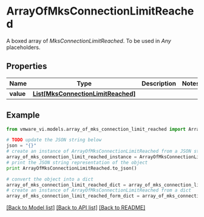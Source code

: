 # ArrayOfMksConnectionLimitReached

A boxed array of *MksConnectionLimitReached*. To be used in *Any* placeholders. 

## Properties
Name | Type | Description | Notes
------------ | ------------- | ------------- | -------------
**value** | [**List[MksConnectionLimitReached]**](MksConnectionLimitReached.md) |  | 

## Example

```python
from vmware_vi.models.array_of_mks_connection_limit_reached import ArrayOfMksConnectionLimitReached

# TODO update the JSON string below
json = "{}"
# create an instance of ArrayOfMksConnectionLimitReached from a JSON string
array_of_mks_connection_limit_reached_instance = ArrayOfMksConnectionLimitReached.from_json(json)
# print the JSON string representation of the object
print ArrayOfMksConnectionLimitReached.to_json()

# convert the object into a dict
array_of_mks_connection_limit_reached_dict = array_of_mks_connection_limit_reached_instance.to_dict()
# create an instance of ArrayOfMksConnectionLimitReached from a dict
array_of_mks_connection_limit_reached_form_dict = array_of_mks_connection_limit_reached.from_dict(array_of_mks_connection_limit_reached_dict)
```
[[Back to Model list]](../README.md#documentation-for-models) [[Back to API list]](../README.md#documentation-for-api-endpoints) [[Back to README]](../README.md)


